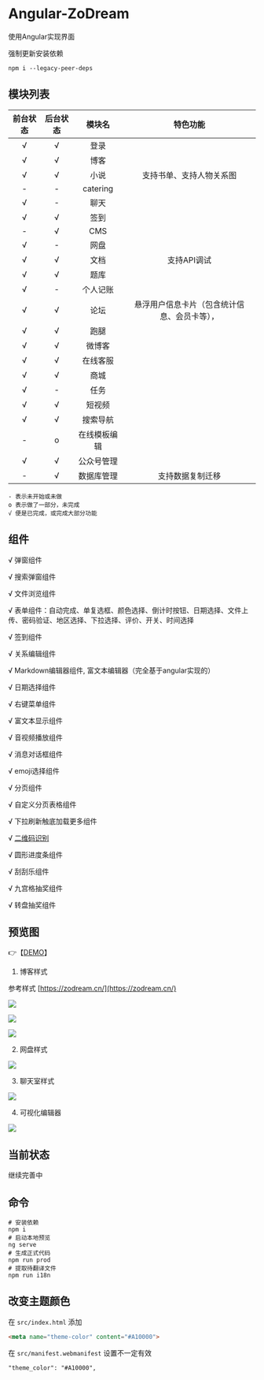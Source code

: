 # Angular-ZoDream
使用Angular实现界面

强制更新安装依赖
```
npm i --legacy-peer-deps
```

## 模块列表

|前台状态|后台状态|模块名|特色功能|
|:--:|:--:|:--:|:--:|
|√|√|登录||
|√|√|博客||
|√|√|小说|支持书单、支持人物关系图|
|-|-|catering||
|√|-|聊天||
|√|√|签到||
|-|√|CMS||
|√|-|网盘||
|√|√|文档|支持API调试|
|√|√|题库||
|√|-|个人记账||
|√|√|论坛|悬浮用户信息卡片（包含统计信息、会员卡等），|
|√|√|跑腿||
|√|√|微博客||
|√|√|在线客服||
|√|√|商城||
|√|-|任务||
|√|√|短视频||
|√|√|搜索导航||
|-|o|在线模板编辑||
|√|√|公众号管理||
|-|√|数据库管理|支持数据复制迁移|

    - 表示未开始或未做
    o 表示做了一部分，未完成
    √ 便是已完成，或完成大部分功能

## 组件

√ 弹窗组件

√ 搜索弹窗组件

√ 文件浏览组件

√ 表单组件：自动完成、单复选框、颜色选择、倒计时按钮、日期选择、文件上传、密码验证、地区选择、下拉选择、评价、开关、时间选择

√ 签到组件

√ 关系编辑组件

√ Markdown编辑器组件, 富文本编辑器（完全基于angular实现的）

√ 日期选择组件

√ 右键菜单组件

√ 富文本显示组件

√ 音视频播放组件

√ 消息对话框组件

√ emoji选择组件

√ 分页组件

√ 自定义分页表格组件

√ 下拉刷新触底加载更多组件

√ [二维码识别](src/app/theme/components/scanner)

√ 圆形进度条组件

√ 刮刮乐组件

√ 九宫格抽奖组件

√ 转盘抽奖组件


## 预览图

👉【[DEMO](https://job.zodream.cn/)】

1. 博客样式

参考样式 [https://zodream.cn/](https://zodream.cn/)

![](screen/blog.png)

![](screen/archives.png)

![](screen/detail.png)

2. 网盘样式

![](screen/nav.gif)

3. 聊天室样式

![](screen/chat.gif)

4. 可视化编辑器

![](screen/visual.jpg)

## 当前状态

继续完善中

## 命令

```shell
# 安装依赖
npm i
# 启动本地预览
ng serve
# 生成正式代码
npm run prod
# 提取待翻译文件
npm run i18n

```

## 改变主题颜色

在 `src/index.html` 添加
```html
<meta name="theme-color" content="#A10000">
```
在 `src/manifest.webmanifest` 设置不一定有效

```
"theme_color": "#A10000",
```